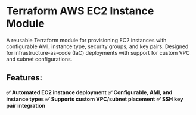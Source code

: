 # Terraform AWS EC2 Instance Module
 A reusable Terraform module for provisioning EC2 instances with configurable AMI, instance type, security groups, and key pairs. Designed for infrastructure-as-code (IaC) deployments with support for custom VPC and subnet configurations.
 
 ## Features:
 **✅ Automated EC2 instance deployment**
 **✅ Configurable, AMI, and instance types**
 **✅ Supports custom VPC/subnet placement**
 **✅ SSH key pair integration**
